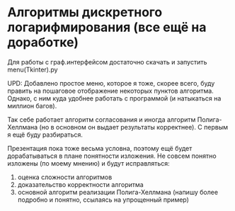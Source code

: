 # Алгоритмы дискретного логарифмирования (все ещё на доработке)

Для работы с граф.интерфейсом достаточно скачать и запустить menu(Tkinter).py

UPD: Добавлено простое меню, которое я тоже, скорее всего, буду править на пошаговое отображение некоторых пунктов алгоритма. Однако, с ним куда удобнее работать с программой (и натыкаться на миллион багов).

Так себе работает алгоритм согласования и иногда алгоритм Полига-Хеллмана (но в основном он выдает результаты корректнее). С первым я ещё буду разбираться.

Презентация пока тоже весьма условна, поэтому ещё будет дорабатываться в плане понятности изложения. Не совсем понятно изложены (по моему мнению) и будут исправляться: 
1. оценка сложности алгоритмов
2. доказательство корректности алгоритма
3. основной алгоритм реализации Полига-Хеллмана (напишу более подробно и понятно, ссылаясь на упрощенный пример)


